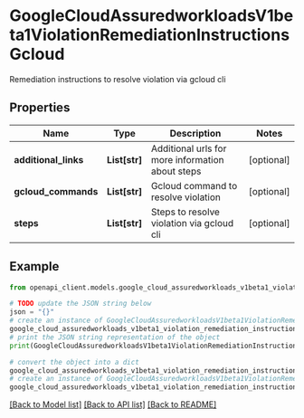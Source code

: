 # GoogleCloudAssuredworkloadsV1beta1ViolationRemediationInstructionsGcloud

Remediation instructions to resolve violation via gcloud cli

## Properties

Name | Type | Description | Notes
------------ | ------------- | ------------- | -------------
**additional_links** | **List[str]** | Additional urls for more information about steps | [optional] 
**gcloud_commands** | **List[str]** | Gcloud command to resolve violation | [optional] 
**steps** | **List[str]** | Steps to resolve violation via gcloud cli | [optional] 

## Example

```python
from openapi_client.models.google_cloud_assuredworkloads_v1beta1_violation_remediation_instructions_gcloud import GoogleCloudAssuredworkloadsV1beta1ViolationRemediationInstructionsGcloud

# TODO update the JSON string below
json = "{}"
# create an instance of GoogleCloudAssuredworkloadsV1beta1ViolationRemediationInstructionsGcloud from a JSON string
google_cloud_assuredworkloads_v1beta1_violation_remediation_instructions_gcloud_instance = GoogleCloudAssuredworkloadsV1beta1ViolationRemediationInstructionsGcloud.from_json(json)
# print the JSON string representation of the object
print(GoogleCloudAssuredworkloadsV1beta1ViolationRemediationInstructionsGcloud.to_json())

# convert the object into a dict
google_cloud_assuredworkloads_v1beta1_violation_remediation_instructions_gcloud_dict = google_cloud_assuredworkloads_v1beta1_violation_remediation_instructions_gcloud_instance.to_dict()
# create an instance of GoogleCloudAssuredworkloadsV1beta1ViolationRemediationInstructionsGcloud from a dict
google_cloud_assuredworkloads_v1beta1_violation_remediation_instructions_gcloud_from_dict = GoogleCloudAssuredworkloadsV1beta1ViolationRemediationInstructionsGcloud.from_dict(google_cloud_assuredworkloads_v1beta1_violation_remediation_instructions_gcloud_dict)
```
[[Back to Model list]](../README.md#documentation-for-models) [[Back to API list]](../README.md#documentation-for-api-endpoints) [[Back to README]](../README.md)


